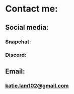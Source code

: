 # **Contact me:**
## Social media:
### Snapchat:
### Discord:

## Email: 
### katie.lam102@gmail.com
